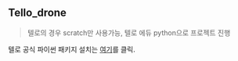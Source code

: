 ## Tello_drone

> 텔로의 경우 scratch만 사용가능, 텔로 에듀 python으로 프로젝트 진행

텔로 공식 파이썬 패키지 설치는 [여기](https://edimoon777.github.io/junghomoon/Tellopy/)를 클릭.
